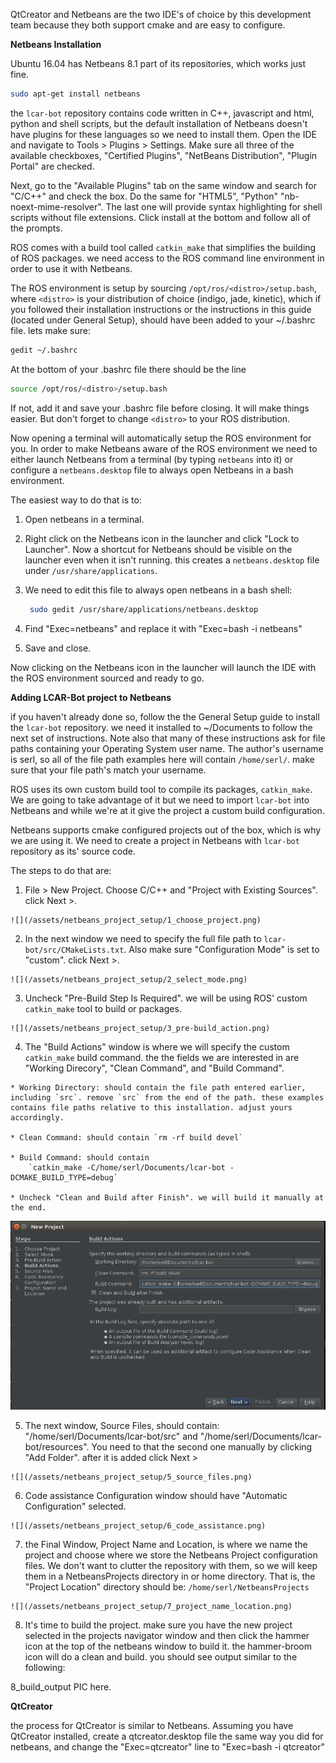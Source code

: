 QtCreator and Netbeans are the two IDE's of choice by this development team because
they both support cmake and are easy to configure.

<B>Netbeans Installation</B>
<br/>

Ubuntu 16.04 has Netbeans 8.1 part of its repositories, which works just fine.

```sh
sudo apt-get install netbeans

```

the `lcar-bot` repository contains code written in C++, javascript and html, python and shell scripts, but the default installation of Netbeans doesn't have plugins for these languages so we need to install them.
Open the IDE and navigate to Tools > Plugins > Settings. Make sure all three of the available checkboxes, "Certified Plugins", "NetBeans Distribution", "Plugin Portal" are checked.

Next, go to the "Available Plugins" tab on the same window and search for "C/C++" and check the box. Do the same for "HTML5", "Python" "nb-noext-mime-resolver". The last one will provide syntax highlighting for shell scripts without file extensions.
Click install at the bottom and follow all of the prompts.

ROS comes with a build tool called `catkin_make` that simplifies the building of ROS packages. we need access to the ROS command line environment in order to use it with Netbeans.

The ROS environment is setup by sourcing `/opt/ros/<distro>/setup.bash`, where `<distro>` is your distribution of choice (indigo, jade, kinetic), which if you
followed their installation instructions or the instructions in this guide
(located under General Setup), should have been added to your ~/.bashrc file. lets make sure:

```sh
gedit ~/.bashrc
```
At the bottom of your .bashrc file there should be the line

```sh
source /opt/ros/<distro>/setup.bash
```

If not, add it and save your .bashrc file before closing. It will make things easier. But don't forget to change `<distro>` to your ROS distribution.

Now opening a terminal will automatically setup the ROS environment for you.
In order to make Netbeans aware of the ROS environment we need to either launch Netbeans from a terminal (by typing `netbeans` into it)
or configure a `netbeans.desktop` file to always open Netbeans in a bash environment.

The easiest way to do that is to:

1. Open netbeans in a terminal.

2. Right click on the Netbeans icon in the launcher and click "Lock to Launcher". Now a shortcut for Netbeans should be visible on the launcher even when it isn't running. this creates a `netbeans.desktop` file under `/usr/share/applications`.

3. We need to edit this file to always open netbeans in a bash shell:
     ```sh
      sudo gedit /usr/share/applications/netbeans.desktop
     ```
4. Find  "Exec=netbeans" and replace it with "Exec=bash -i netbeans"

5. Save and close.

  Now clicking on the Netbeans icon in the launcher will launch the IDE with the ROS environment sourced and ready to go.

<b>Adding LCAR-Bot project to Netbeans </b>

  if you haven't already done so, follow the the General Setup guide to install the `lcar-bot` repository. we need it installed to ~/Documents to follow the next set of instructions. Note also that many of these instructions ask for file paths containing your Operating System user name. The author's username is serl, so all of the file path examples here will contain `/home/serl/`. make sure that your file path's match your username.

  ROS uses its own custom build tool to compile its packages, `catkin_make`. We are going to take advantage of it but we need to import `lcar-bot` into Netbeans and while we're at it give the project a custom build configuration.

  Netbeans supports cmake configured projects out of the box, which is why we are using it. We need to create a project in Netbeans with `lcar-bot` repository as its' source code.

  The steps to do that are:

  1. File > New Project. Choose C/C++ and "Project with Existing Sources". click Next >.

    ![](/assets/netbeans_project_setup/1_choose_project.png)

  2. In the next window we need to specify the full file path to `lcar-bot/src/CMakeLists.txt`. Also make sure "Configuration Mode" is set to "custom". click Next >.

    ![](/assets/netbeans_project_setup/2_select_mode.png)

  3. Uncheck "Pre-Build Step Is Required". we will be using ROS' custom `catkin_make` tool to build or packages.

    ![](/assets/netbeans_project_setup/3_pre-build_action.png)

  4. The "Build Actions" window is where we will specify the custom `catkin_make` build command. the the fields we are interested in are "Working Direcory", "Clean Command", and "Build Command".

    * Working Directory: should contain the file path entered earlier, including `src`. remove `src` from the end of the path. these examples contains file paths relative to this installation. adjust yours accordingly.

    * Clean Command: should contain `rm -rf build devel`

    * Build Command: should contain
        `catkin_make -C/home/serl/Documents/lcar-bot -DCMAKE_BUILD_TYPE=debug`

    * Uncheck "Clean and Build after Finish". we will build it manually at the end.

  ![](/assets/netbeans_project_setup/4_build_actions.png)

  5. The next window, Source Files, should contain: "/home/serl/Documents/lcar-bot/src" and "/home/serl/Documents/lcar-bot/resources". You need to that the second one manually by clicking "Add Folder". after it is added click Next >

    ![](/assets/netbeans_project_setup/5_source_files.png)

  6. Code assistance Configuration window should have "Automatic Configuration" selected.

    ![](/assets/netbeans_project_setup/6_code_assistance.png)

  7. the Final Window, Project Name and Location, is where we name the project and choose where we store the Netbeans Project configuration files. We don't want to clutter the repository with them, so we will keep them in a NetbeansProjects directory in or home directory. That is, the "Project Location" directory should be: `/home/serl/NetbeansProjects`

    ![](/assets/netbeans_project_setup/7_project_name_location.png)

  8. It's time to build the project. make sure you have the new project selected in the projects navigator window and then click the hammer icon at the top of the netbeans window to build it. the hammer-broom icon will do a clean and build. you should see output similar to the following:

  8_build_output PIC here.

  <b>QtCreator</b>

  the process for QtCreator is similar to Netbeans. Assuming you have QtCreator installed, create a qtcreator.desktop file the same way you did for netbeans, and change the "Exec=qtcreator" line to "Exec=bash -i qtcreator"
